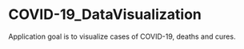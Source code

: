 # COVID-19_DataVisualization

Application goal is to visualize cases of COVID-19, deaths and cures.
